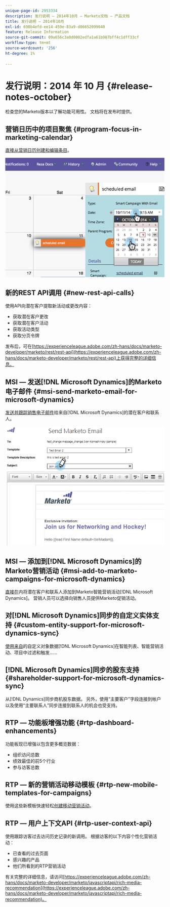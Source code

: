 ```yaml
---
unique-page-id: 2953334
description: 发行说明 — 2014年10月 — Marketo文档 — 产品文档
title: 发行说明 — 2014年10月
exl-id: 698b4efd-ee14-459e-83a9-d06652099040
feature: Release Information
source-git-commit: 09a656c3a0d0002edfa1a61b987bff4c1dff33cf
workflow-type: tm+mt
source-wordcount: '256'
ht-degree: 1%

---
```


# 发行说明：2014 年 10 月 {#release-notes-october}

检查您的Marketo版本以了解功能可用性。 文档将在发布时提供。

## 营销日历中的项目聚焦 {#program-focus-in-marketing-calendar}

[直接从营销日历创建和编辑条目](/help/marketo/product-docs/core-marketo-concepts/marketing-calendar/understanding-the-calendar/understand-enable-program-focus.md)。

![](assets/image2014-10-20-11-3a48-3a51.png)

## 新的REST API调用 {#new-rest-api-calls}

使用API向潜在客户提取新活动或更改内容：

* 获取潜在客户更改
* 获取潜在客户活动
* 获取活动类型
* 获取分页令牌

发布后，可在[https://experienceleague.adobe.com/zh-hans/docs/marketo-developer/marketo/rest/rest-api](https://experienceleague.adobe.com/zh-hans/docs/marketo-developer/marketo/rest/rest-api)上获得完整的详细信息。

## MSI — 发送[!DNL Microsoft Dynamics]的Marketo电子邮件 {#msi-send-marketo-email-for-microsoft-dynamics}

[发送并跟踪销售电子邮件](/help/marketo/product-docs/marketo-sales-insight/msi-for-microsoft-dynamics/setting-up-and-using/send-a-marketo-sales-email-from-microsoft-dynamics.md)给来自[!DNL Microsoft Dynamics]的潜在客户和联系人。

![](assets/image2014-10-20-11-3a49-3a25.png)

## MSI — 添加到[!DNL Microsoft Dynamics]的Marketo营销活动 {#msi-add-to-marketo-campaigns-for-microsoft-dynamics}

[直接在](/help/marketo/product-docs/marketo-sales-insight/msi-for-microsoft-dynamics/setting-up-and-using/add-a-lead-contact-to-a-marketo-campaign-from-microsoft-dynamics.md)内将潜在客户和联系人添加到Marketo智能营销活动[!DNL Microsoft Dynamics]。 营销人员可以选择向销售人员提供Marketo促销活动。

## 对[!DNL Microsoft Dynamics]同步的自定义实体支持 {#custom-entity-support-for-microsoft-dynamics-sync}

[使用来自](/help/marketo/product-docs/crm-sync/microsoft-dynamics-sync/microsoft-dynamics-sync-details/enable-sync-for-a-custom-entity.md)的自定义对象数据[!DNL Microsoft Dynamics]在智能列表、智能营销活动、项目中过滤和触发……

## [!DNL Microsoft Dynamics]同步的股东支持 {#shareholder-support-for-microsoft-dynamics-sync}

从[!DNL Dynamics]同步商机股东数据。 另外，使用“主要客户”字段连接到帐户以及使用“主要联系人”同步连接到联系人的机会也受支持。

## RTP — 功能板增强功能 {#rtp-dashboard-enhancements}

功能板现已增强以包含更多概览数据：

* 组织访问总数
* 绩效最佳的前5个行业
* 参与访客总数

## RTP — 新的营销活动移动模板 {#rtp-new-mobile-templates-for-campaigns}

使用这些新模板快速轻松[创建移动营销活动](/help/marketo/product-docs/web-personalization/using-templates/using-templates-to-create-web-campaigns.md)。

## RTP — 用户上下文API {#rtp-user-context-api}

使用跟踪访客过去访问历史记录的新调用。 根据访客的以下内容个性化营销活动：

* 已查看的过去页面
* 感兴趣的产品
* 他们所看到的RTP营销活动

有关完整的详细信息，请访问[https://experienceleague.adobe.com/zh-hans/docs/marketo-developer/marketo/javascriptapi/rich-media-recommendation](https://experienceleague.adobe.com/zh-hans/docs/marketo-developer/marketo/javascriptapi/rich-media-recommendation)。
